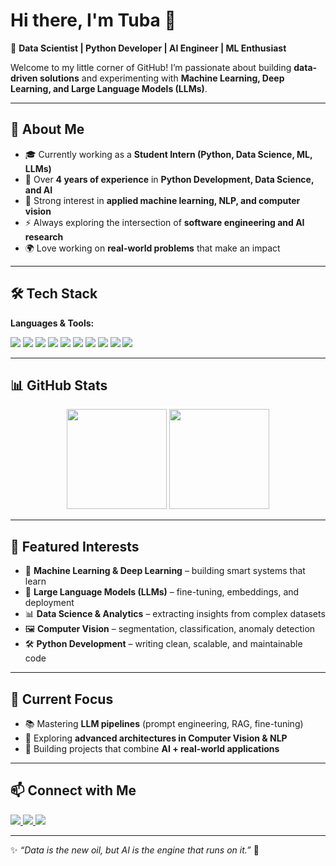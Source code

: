 # Hi there, I'm Tuba 👋  

🚀 **Data Scientist | Python Developer | AI Engineer | ML Enthusiast**  

Welcome to my little corner of GitHub! I’m passionate about building **data-driven solutions** and experimenting with **Machine Learning, Deep Learning, and Large Language Models (LLMs)**.  

---

## 🌟 About Me  
- 🎓 Currently working as a **Student Intern (Python, Data Science, ML, LLMs)**  
- 💼 Over **4 years of experience** in **Python Development, Data Science, and AI**  
- 🧠 Strong interest in **applied machine learning, NLP, and computer vision**  
- ⚡ Always exploring the intersection of **software engineering and AI research**  
- 🌍 Love working on **real-world problems** that make an impact  

---

## 🛠️ Tech Stack  

**Languages & Tools:**  
<p>
  <img src="https://img.shields.io/badge/Python-3670A0?style=for-the-badge&logo=python&logoColor=ffdd54"/>
  <img src="https://img.shields.io/badge/PyTorch-EE4C2C?style=for-the-badge&logo=pytorch&logoColor=white"/>
  <img src="https://img.shields.io/badge/TensorFlow-FF6F00?style=for-the-badge&logo=tensorflow&logoColor=white"/>
  <img src="https://img.shields.io/badge/Scikit--learn-F7931E?style=for-the-badge&logo=scikit-learn&logoColor=white"/>
  <img src="https://img.shields.io/badge/LLMs-000000?style=for-the-badge&logo=openai&logoColor=white"/>
  <img src="https://img.shields.io/badge/SQL-025E8C?style=for-the-badge&logo=postgresql&logoColor=white"/>
  <img src="https://img.shields.io/badge/FastAPI-009688?style=for-the-badge&logo=fastapi&logoColor=white"/>
  <img src="https://img.shields.io/badge/NumPy-013243?style=for-the-badge&logo=numpy&logoColor=white"/>
  <img src="https://img.shields.io/badge/Pandas-150458?style=for-the-badge&logo=pandas&logoColor=white"/>
  <img src="https://img.shields.io/badge/Matplotlib-3776AB?style=for-the-badge&logo=plotly&logoColor=white"/>
</p>

---

## 📊 GitHub Stats  

<p align="center">
  <img src="https://github-readme-stats.vercel.app/api?username=YOUR_GITHUB_USERNAME&show_icons=true&theme=tokyonight" height="160"/>
  <img src="https://github-readme-streak-stats.herokuapp.com/?user=YOUR_GITHUB_USERNAME&theme=tokyonight" height="160"/>
</p>  

---

## 🎯 Featured Interests  
- 🤖 **Machine Learning & Deep Learning** – building smart systems that learn  
- 🧬 **Large Language Models (LLMs)** – fine-tuning, embeddings, and deployment  
- 📊 **Data Science & Analytics** – extracting insights from complex datasets  
- 🖼️ **Computer Vision** – segmentation, classification, anomaly detection  
- 🛠️ **Python Development** – writing clean, scalable, and maintainable code  

---

## 🌱 Current Focus  
- 📚 Mastering **LLM pipelines** (prompt engineering, RAG, fine-tuning)  
- 🧩 Exploring **advanced architectures in Computer Vision & NLP**  
- 🚀 Building projects that combine **AI + real-world applications**  

---

## 📫 Connect with Me  

<p align="left">
  <a href="https://www.linkedin.com/in/YOUR-LINKEDIN/" target="_blank">
    <img src="https://img.shields.io/badge/LinkedIn-blue?style=for-the-badge&logo=linkedin"/>
  </a>
  <a href="mailto:YOUR.EMAIL@example.com">
    <img src="https://img.shields.io/badge/Email-%23EA4335.svg?style=for-the-badge&logo=gmail&logoColor=white"/>
  </a>
  <a href="https://github.com/YOUR_GITHUB_USERNAME">
    <img src="https://img.shields.io/badge/GitHub-000?style=for-the-badge&logo=github"/>
  </a>
</p>  

---

✨ *“Data is the new oil, but AI is the engine that runs on it.”* 🚀
